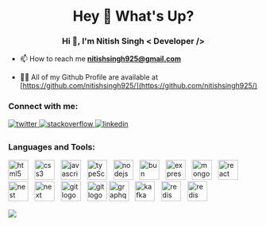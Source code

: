 <h1 align="center">Hey 👋 What's Up? </h1>
<h3 align="center"> Hi 👋, I'm Nitish Singh   < Developer /> </h3>

- 📫 How to reach me **nitishsingh925@gmail.com**

- 👨‍💻 All of my Github Profile are available at [https://github.com/nitishsingh925/](https://github.com/nitishsingh925/)

<h3 align="left">Connect with me:</h3>
<p align="left">
<a href="https://twitter.com/nitishsingh925" target="_blank">
<img src=https://img.shields.io/badge/twitter-%2300acee.svg?&style=for-the-badge&logo=twitter&logoColor=white alt=twitter style="margin-bottom: 5px;" />
</a>
<a href="https://stackoverflow.com/users/14892048/nitish-singh" target="_blank">
<img src=https://img.shields.io/badge/stackoverflow-%23F28032.svg?&style=for-the-badge&logo=stackoverflow&logoColor=white alt=stackoverflow style="margin-bottom: 5px;" />
</a>
<a href="https://linkedin.com/in/nitishsingh925" target="_blank">
<img src=https://img.shields.io/badge/linkedin-%231E77B5.svg?&style=for-the-badge&logo=linkedin&logoColor=white alt=linkedin style="margin-bottom: 5px;" />
</a>  
</p>

<h3 align="left">Languages and Tools:</h3>
<p align="left">
<img src="https://cdn.jsdelivr.net/gh/devicons/devicon/icons/html5/html5-original.svg" height="40" alt="html5 logo"  />
  <img width="5" />
  <img src="https://cdn.jsdelivr.net/gh/devicons/devicon/icons/css3/css3-original.svg" height="40" alt="css3 logo"  />
  <img width="5" />
  <img src="https://cdn.jsdelivr.net/gh/devicons/devicon/icons/javascript/javascript-original.svg" height="40" alt="javascript logo"  />
  <img width="5" />
  <img src="https://cdn.jsdelivr.net/gh/devicons/devicon/icons/typescript/typescript-original.svg" height="40" alt="typeScript logo"  />
  <img width="5" />
  <img src="https://cdn.jsdelivr.net/gh/devicons/devicon/icons/nodejs/nodejs-original.svg" height="40" alt="nodejs logo"  />
  <img width="5" />
  <img src="https://cdn.jsdelivr.net/gh/devicons/devicon/icons/bun/bun-original.svg" height="40" alt="bun logo"  />
  <img width="5" />
  <img src="https://cdn.jsdelivr.net/gh/devicons/devicon/icons/express/express-original.svg" height="40" alt="express logo"  />
  <img width="5" />
  <img src="https://cdn.jsdelivr.net/gh/devicons/devicon/icons/mongodb/mongodb-original.svg" height="40" alt="mongodb logo"  />
  <img width="5" />
  <img src="https://cdn.jsdelivr.net/gh/devicons/devicon/icons/react/react-original.svg" height="40" alt="react logo"  />
  <img width="5" />
  <img src="https://cdn.jsdelivr.net/gh/devicons/devicon/icons/nestjs/nestjs-original.svg" height="40" alt="nest logo"  />
  <img width="5" />
  <img src="https://cdn.jsdelivr.net/gh/devicons/devicon/icons/nextjs/nextjs-original.svg" height="40" alt="next logo"  />
  <img width="5" />
  <img src="https://cdn.jsdelivr.net/gh/devicons/devicon/icons/git/git-original.svg" height="40" alt="git logo"  />
   <img width="5" />
  <img src="https://cdn.jsdelivr.net/gh/devicons/devicon/icons/docker/docker-original.svg" height="40" alt="git logo"  />
  <img src="https://cdn.jsdelivr.net/gh/devicons/devicon/icons/graphql/graphql-plain.svg" height="40" alt="graphql logo"  />
<img width="5" />
<img src="https://cdn.jsdelivr.net/gh/devicons/devicon/icons/apachekafka/apachekafka-original.svg" height="40" alt="kafka logo"  />
<img width="5" />
<img src="https://cdn.jsdelivr.net/gh/devicons/devicon/icons/redis/redis-original.svg" height="40" alt="redis logo"  />
<img width="5" />
<img src="https://cdn.jsdelivr.net/gh/devicons/devicon/icons/go/go-original.svg" height="40" alt="redis logo"  />
</p>

![](https://github-readme-stats.vercel.app/api/top-langs/?username=nitishsingh925&theme=dark&hide_border=false&langs_count=10&include_all_commits=true&count_private=true&layout=compact)<br/>



